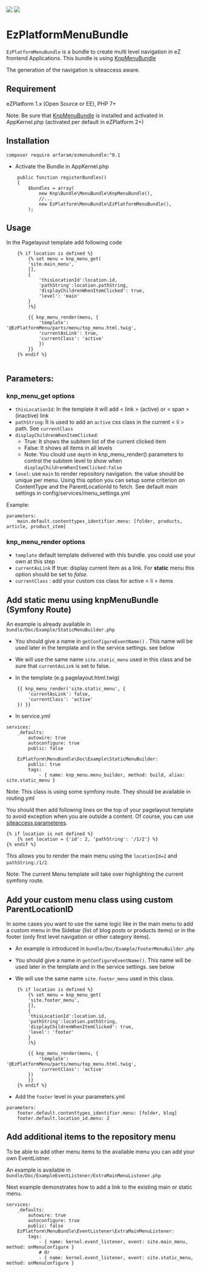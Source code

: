 <img src="src/bundle/Doc/navigation_desktop.png" />

<img src="src/bundle/Doc/navigation_responsive.png" />

# EzPlatformMenuBundle

`EzPlatformMenuBundle` is a bundle to create multi level navigation in eZ frontend Applications. This bundle is using [KnpMenuBundle](http://symfony.com/doc/master/bundles/KnpMenuBundle/index.html)

The generation of the navigation is siteaccess aware.

## Requirement

eZPlatform 1.x (Open Source or EE), PHP 7+

Note: Be sure that [KnpMenuBundle](http://symfony.com/doc/master/bundles/KnpMenuBundle/index.html) is installed and activated in AppKernel.php (activated per default in eZPlatform 2+)

## Installation

```
composer require arfaram/ezmenubundle:^0.1
```
- Activate the Bundle in AppKernel.php

```
    public function registerBundles()
    {
        $bundles = array(
            new Knp\Bundle\MenuBundle\KnpMenuBundle(),
            //...
            new EzPlatform\MenuBundle\EzPlatformMenuBundle(),
        );
```

  
## Usage

In the Pagelayout template add following code

```
    {% if location is defined %}
        {% set menu = knp_menu_get(
        'site.main_menu',
        [],
        {
            'thisLocationId':location.id,
            'pathString':location.pathString,
            'displayChildrenWhenItemClicked': true,
            'level': 'main'
        }
        )%}

        {{ knp_menu_render(menu, {
            'template': '@EzPlatformMenu/parts/menu/top_menu.html.twig',
            'currentAsLink': true,
            'currentClass': 'active'
            })
        }}
    {% endif %}
    
```

## Parameters:

### knp_menu_get options
 
- `thisLocationId`: In the template it will add < link > (active) or < span > (inactive) link
- `pathString`: Ìt is used to add an `active` css class in the current < li > path. See `currentClass` 
- `displayChildrenWhenItemClicked`:
    - True: It shows the subitem list of the current clicked item
    - False: It shows all items in all levels
    - Note: You clould use `depth` in knp_menu_render() parameters to control the subitem level to show when `displayChildrenWhenItemClicked:false` 
- `level`: use `main` to render repository navigation. the value should be unique per menu. Using this option you can setup some criterion on ContentType and the ParentLocationId to fetch. See default _main_ settings in config/services/menu_settings.yml 

Example:
```
parameters:
    main.default.contenttypes_identifier.menu: [folder, products, article, product_item]
```

### knp_menu_render options

- `template` default template delivered with this bundle. you could use your own at this step
- `currentAsLink` If true: display current item as a link. For **static** menu this option should be set to _false_. 
- `currentClass` : add your custom css class for active < li > items

## Add static menu using knpMenuBundle (Symfony Route)

An example is already available in `bundle/Doc/Example/StaticMenuBuilder.php`

- You should give a name in `getConfigureEventName()` . This name will be used later in the template and in the service settings. see below

- We will use the same name `site.static_menu` used in this class and be sure that `currentAsLink` is set to false.

- In the template (e.g pagelayout.html.twig)
```
    {{ knp_menu_render('site.static_menu', {
        'currentAsLink': false,
        'currentClass': 'active'
    }) }}
```
- In service.yml

```
services:
    _defaults:
        autowire: true
        autoconfigure: true
        public: false

    EzPlatform\MenuBundle\Doc\Example\StaticMenuBuilder:
        public: true
        tags:
            - { name: knp_menu.menu_builder, method: build, alias: site.static_menu }

```

Note: This class is using some symfony route. They should be available in routing.yml

You should then add following lines on the top of your pagelayout template to avoid exception when you are outside a content. Of course, you can use [siteaccess parameteres](https://doc.ezplatform.com/en/latest/guide/config_dynamic/#configresolver).

```
{% if location is not defined %}
    {% set location = {'id': 2, 'pathString': '/1/2'} %}
{% endif %}
``` 
This allows you to render the main menu using the `locationId=2` and `pathString:/1/2`.

Note: The current Menu template will take over highlighting the current symfony route.

## Add your custom menu class using custom ParentLocationID

In some cases you want to use the same logic like in the main menu to add a custom menu in the Sidebar (list of blog posts or products items) or in the footer (only first level navigation or other category items).

- An example is introduced in `bundle/Doc/Example/FooterMenuBuilder.php`

- You should give a name in `getConfigureEventName()`. This name will be used later in the template and in the service settings. see below

- We will use the same name `site.footer_menu` used in this class.

```
    {% if location is defined %}
        {% set menu = knp_menu_get(
        'site.footer_menu',
        [],
        {
        'thisLocationId':location.id,
        'pathString':location.pathString,
        'displayChildrenWhenItemClicked': true,
        'level': 'footer'
        }
        )%}

        {{ knp_menu_render(menu, {
            'template': '@EzPlatformMenu/parts/menu/top_menu.html.twig',
            'currentClass': 'active'
        })
        }}
    {% endif %}

```

- Add the `footer` level in your parameters.yml

```
parameters:
    footer.default.contenttypes_identifier.menu: [folder, blog]
    footer.default.location_id.menu: 2

```


## Add additional items to the repository menu

To be able to add other menu items to the available menu you can add your own EventListner.
 
An example is available in `bundle/Doc/ExampleEventListener/ExtraMainMenuListener.php`


Next example demonstrates how to add a link to the existing main or static menu.

```
services:
    _defaults:
        autowire: true
        autoconfigure: true
        public: false
    EzPlatform\MenuBundle\EventListener\ExtraMainMenuListener:
        tags:
            - { name: kernel.event_listener, event: site.main_menu, method: onMenuConfigure }
            # Or
            - { name: kernel.event_listener, event: site.static_menu, method: onMenuConfigure }
```
